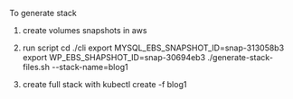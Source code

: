 To generate stack

1. create volumes snapshots in aws
2. run script 
cd ./cli
export MYSQL_EBS_SNAPSHOT_ID=snap-313058b3
export WP_EBS_SHAPSHOT_ID=snap-30694eb3
./generate-stack-files.sh --stack-name=blog1

3. create full stack with
kubectl create -f blog1